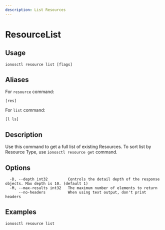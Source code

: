 ```yaml
---
description: List Resources
---
```


# ResourceList

## Usage

```text
ionosctl resource list [flags]
```

## Aliases

For `resource` command:

```text
[res]
```

For `list` command:

```text
[l ls]
```

## Description

Use this command to get a full list of existing Resources. To sort list by Resource Type, use `ionosctl resource get` command.

## Options

```text
  -D, --depth int32         Controls the detail depth of the response objects. Max depth is 10. (default 1)
  -M, --max-results int32   The maximum number of elements to return
      --no-headers          When using text output, don't print headers
```

## Examples

```text
ionosctl resource list
```

